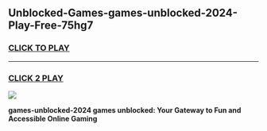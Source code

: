 
## Unblocked-Games-games-unblocked-2024-Play-Free-75hg7
<h3>
<a href="https://premium76.site?title=games-unblocked-2024&ref=15A">CLICK TO PLAY</a></h3>
<hr>

<h3>
<a href="https://premium76.site?title=games-unblocked-2024&ref=15A">CLICK 2 PLAY</a>
  
</h3>

<a href="https://premium76.site?title=games-unblocked-2024&ref=15A"><img src="https://clearcache.store/games.png"></a>


**games-unblocked-2024 games unblocked: Your Gateway to Fun and Accessible Online Gaming**
